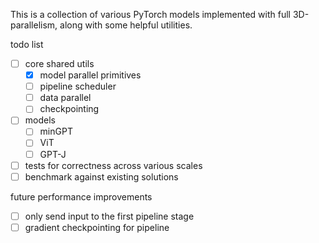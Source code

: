 This is a collection of various PyTorch models implemented with full 3D-parallelism, along with some helpful utilities.

todo list

- [ ] core shared utils
    - [X] model parallel primitives
    - [ ] pipeline scheduler
    - [ ] data parallel
    - [ ] checkpointing
- [ ] models
    - [ ] minGPT
    - [ ] ViT
    - [ ] GPT-J
- [ ] tests for correctness across various scales
- [ ] benchmark against existing solutions

future performance improvements
- [ ] only send input to the first pipeline stage
- [ ] gradient checkpointing for pipeline